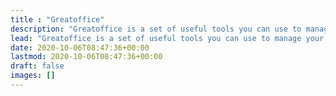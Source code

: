 ```yaml
---
title : "Greatoffice"
description: "Greatoffice is a set of useful tools you can use to manage your business."
lead: "Greatoffice is a set of useful tools you can use to manage your business."
date: 2020-10-06T08:47:36+00:00
lastmod: 2020-10-06T08:47:36+00:00
draft: false
images: []
---
```

